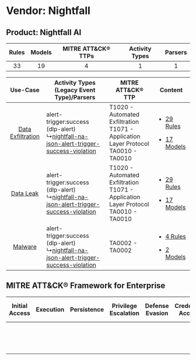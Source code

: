 Vendor: Nightfall
=================
Product: Nightfall AI
---------------------
| Rules | Models | MITRE ATT&CK® TTPs | Activity Types | Parsers |
|:-----:|:------:|:------------------:|:--------------:|:-------:|
|  33   |   19   |         4          |       1        |    1    |

|    Use-Case    | Activity Types (Legacy Event Type)/Parsers    | MITRE ATT&CK® TTP    | Content    |
|:----:| ---- | ---- | ---- |
| [Data Exfiltration](../../../UseCases/uc_data_exfiltration.md) |  alert-trigger:success (dlp-alert)<br> ↳[nightfall-na-json-alert-trigger-success-violation](Ps/pC_nightfallnajsonalerttriggersuccessviolation.md)<br> | T1020 - Automated Exfiltration<br>T1071 - Application Layer Protocol<br>TA0010 - TA0010<br> | [<ul><li>29 Rules</li></ul><ul><li>17 Models</li></ul>](RM/r_m_nightfall_nightfall_ai_Data_Exfiltration.md) |
|         [Data Leak](../../../UseCases/uc_data_leak.md)         |  alert-trigger:success (dlp-alert)<br> ↳[nightfall-na-json-alert-trigger-success-violation](Ps/pC_nightfallnajsonalerttriggersuccessviolation.md)<br> | T1020 - Automated Exfiltration<br>T1071 - Application Layer Protocol<br>TA0010 - TA0010<br> | [<ul><li>29 Rules</li></ul><ul><li>17 Models</li></ul>](RM/r_m_nightfall_nightfall_ai_Data_Leak.md)         |
|    [Malware](../../../UseCases/uc_malware.md)    |  alert-trigger:success (dlp-alert)<br> ↳[nightfall-na-json-alert-trigger-success-violation](Ps/pC_nightfallnajsonalerttriggersuccessviolation.md)<br> | TA0002 - TA0002<br>    | [<ul><li>4 Rules</li></ul><ul><li>2 Models</li></ul>](RM/r_m_nightfall_nightfall_ai_Malware.md)    |

MITRE ATT&CK® Framework for Enterprise
--------------------------------------
| Initial Access | Execution | Persistence | Privilege Escalation | Defense Evasion | Credential Access | Discovery | Lateral Movement | Collection | Command and Control                                                             | Exfiltration                                                                | Impact |
| -------------- | --------- | ----------- | -------------------- | --------------- | ----------------- | --------- | ---------------- | ---------- | ------------------------------------------------------------------------------- | --------------------------------------------------------------------------- | ------ |
|                |           |             |                      |                 |                   |           |                  |            | [Application Layer Protocol](https://attack.mitre.org/techniques/T1071)<br><br> | [Automated Exfiltration](https://attack.mitre.org/techniques/T1020)<br><br> |        |
